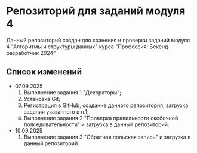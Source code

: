 # Репозиторий для заданий модуля 4

Данный репозиторий создан для хранения и проверки заданий модуля 4 "Алгоритмы и структуры данных" курса "Профессия: Бекенд-разработчик 2024"

## Список изменений

+ 07.09.2025
  1. Выполнение задания 1 "Декораторы";
  2. Установка Git;
  3. Регистрация в GitHub, создание данного репозитория, загрузка задания указанного в п.1;
  4. Выполнение задания 2 "Проверка правильности скобочной полседовательности" и загрузка в данный репозиторий.
+ 10.09.2025
  1. Выполнение задания 3 "Обратная польская запись" и загрузка в данный репозиторий.
